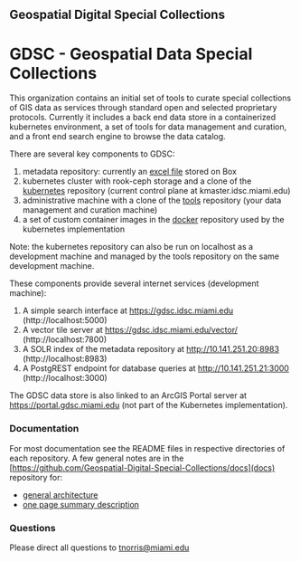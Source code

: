 ## Geospatial Digital Special Collections

# GDSC - Geospatial Data Special Collections

This organization contains an initial set of tools to curate special collections of GIS data as services through standard open and selected proprietary protocols. Currently it includes a back end data store in a containerized kubernetes environment, a set of tools for data management and curation, and a front end search engine to browse the data catalog.

There are several key components to GDSC:
1. metadata repository: currently an [excel file](https://miami.box.com/s/cpe136whxprafac9ssvkig74ju4o2x7m) stored on Box
2. kubernetes cluster with rook-ceph storage and a clone of the [kubernetes](https://github.com/Geospatial-Digital-Special-Collections/kubernetes) repository (current control plane at kmaster.idsc.miami.edu)
3. administrative machine with a clone of the [tools](https://github.com/Geospatial-Digital-Special-Collections/tools) repository (your data management and curation machine)
4. a set of custom container images in the [docker](https://github.com/Geospatial-Digital-Special-Collections/docker) repository used by the kubernetes implementation

Note: the kubernetes repository can also be run on localhost as a development machine and managed by the tools repository on the same development machine.  

These components provide several internet services (development machine):
1. A simple search interface at https://gdsc.idsc.miami.edu (http://localhost:5000)
2. A vector tile server at https://gdsc.idsc.miami.edu/vector/ (http://localhost:7800)
3. A SOLR index of the metadata repository at http://10.141.251.20:8983 (http://localhost:8983)
4. A PostgREST endpoint for database queries at http://10.141.251.21:3000 (http://localhost:3000)

The GDSC data store is also linked to an ArcGIS Portal server at https://portal.gdsc.miami.edu (not part of the Kubernetes implementation).

### Documentation

For most documentation see the README files in respective directories of each repository. A few general notes are in the [https://github.com/Geospatial-Digital-Special-Collections/docs](docs) repository for:

-   [general architecture](docs/gdsc_implementation.svg)
-   [one page summary description](docs/gdsc_summary.md)

### Questions

Please direct all questions to [tnorris@miami.edu](mailto:tnorris@miami.edu)
